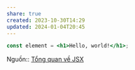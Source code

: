 ```yaml
---
share: true
created: 2023-10-30T14:29
updated: 2024-01-04T20:45
---
```

```jsx
const element = <h1>Hello, world!</h1>;
```
Nguồn:: [Tổng quan về JSX](https://viblo.asia/p/tong-quan-ve-jsx-Qbq5QqBL5D8)